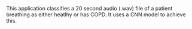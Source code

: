 This application classifies a 20 second audio (.wav) file of a patient breathing as either heatlhy or has COPD. 
It uses a CNN model to achieve this. 
